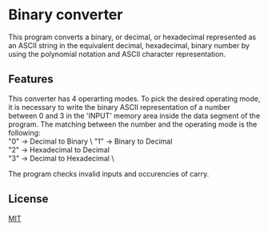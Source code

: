 # Binary converter

This program converts a binary, or decimal, or hexadecimal represented as an ASCII string in the equivalent decimal, hexadecimal, binary number by using the polynomial notation and ASCII character representation.

## Features

This converter has 4 operarting modes.
To pick the desired operating mode, it is necessary to write the binary ASCII representation of a number between 0 and 3 in the 'INPUT' memory area inside the data segment of the program.
The matching between the number and the operating mode is the following: \
"0" -> Decimal to Binary \ 
"1" -> Binary to Decimal \
"2" -> Hexadecimal to Decimal \
"3" -> Decimal to Hexadecimal \

The program checks invalid inputs and occurencies of carry.

## License
[MIT](LICENSE)
